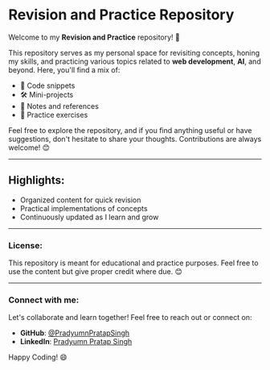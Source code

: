 # Revision and Practice Repository

Welcome to my **Revision and Practice** repository! 🚀

This repository serves as my personal space for revisiting concepts, honing my skills, and practicing various topics related to **web development**, **AI**, and beyond. Here, you'll find a mix of:

- 📂 Code snippets
- 🛠️ Mini-projects
- 📝 Notes and references
- 🎯 Practice exercises

Feel free to explore the repository, and if you find anything useful or have suggestions, don't hesitate to share your thoughts. Contributions are always welcome! 😊

---

## Highlights:
- Organized content for quick revision
- Practical implementations of concepts
- Continuously updated as I learn and grow

---

### License:
This repository is meant for educational and practice purposes. Feel free to use the content but give proper credit where due. 😊

---

### Connect with me:
Let's collaborate and learn together! Feel free to reach out or connect on:
- **GitHub**: [@PradyumnPratapSingh](#)
- **LinkedIn**: [Pradyumn Pratap Singh](#)

Happy Coding! 😄
